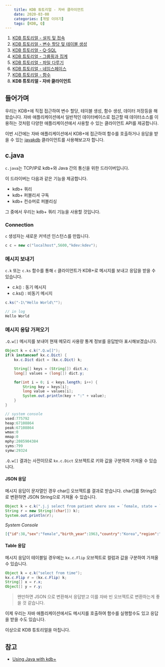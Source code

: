 ```yaml
---
    title: KDB 튜토리얼 - 자바 클라이언트
    date: 2020-03-08
    categories: [개발 이야기]
    tags: [KDB, Q]
---
```


1. [KDB 튜토리얼 - 설치 및 접속](/archives/kdb-tutorial/install-and-connection)
2. [KDB 튜토리얼 - 변수 할당 및 테이블 생성](/archives/kdb-tutorial/assign-variables-and-tables)
3. [KDB 튜토리얼 - Q-SQL](/archives/kdb-tutorial/q-sql)
4. [KDB 튜토리얼 - 그룹핑과 집계](/archives/kdb-tutorial/grouping-and-aggregation)
5. [KDB 튜토리얼 - 파일 다루기](/archives/kdb-tutorial/file)
6. [KDB 튜토리얼 - 네임스페이스](/archives/kdb-tutorial/namespace)
7. [KDB 튜토리얼 - 함수](/archives/kdb-tutorial/function)
8. **KDB 튜토리얼 - 자바 클라이언트**

## 들어가며
우리는 KDB+에 직접 접근하여 변수 할당, 테이블 생성, 함수 생성, 데이터 저장등을 해왔습니다. 자바 애플리케이션에서 일반적인 데이터베이스로 접근할 때 데이터소스를 이용하는 것처럼 다양한 애플리케이션에서 사용할 수 있는 클라이언트 API를 제공합니다.

이번 시간에는 자바 애플리케이션에서 KDB+에 접근하여 함수를 호출하거나 응답을 받을 수 있는 [javakdb](https://github.com/KxSystems/javakdb) 클라이언트를 사용해보고자 합니다.

## c.java
`c.java`는 TCP/IP로 kdb+와 Java 간의 통신을 위한 드라이버입니다.

이 드라이버는 다음과 같은 기능을 제공합니다.
- kdb+ 쿼리
- kdb+ 퍼블리셔 구독
- kdb+ 컨슈머로 퍼블리싱

그 중에서 우리는 kdb+ 쿼리 기능을 사용할 것입니다.

### Connection
`c` 생성자는 새로운 커넥션 인스턴스를 만듭니다.

```java
c c = new c("localhost",5600,"kdev:kdev");
```

### 메시지 보내기
`c.k` 또는 `c.ks` 함수를 통해 `c` 클라이언트가 KDB+로 메시지를 보내고 응답을 받을 수 있습니다.

- c.k() : 동기 메시지
- c.ks() : 비동기 메시지

```java
c.ks("-1\"Hello World\"");

// in log
Hello World
```

### 메시지 응답 가져오기
`.Q.w[]` 메시지를 보내어 현재 메모리 사용량 통계 정보를 응답받아 표시해보겠습니다.
```java
Object k = c.k(".Q.w[]");
if(k instanceof kx.c.Dict) {
    kx.c.Dict dict = (kx.c.Dict) k;

    String[] keys = (String[]) dict.x;
    long[] values = (long[]) dict.y;

    for(int i = 0; i < keys.length; i++) {
        String key = keys[i];
        long value = values[i];
        System.out.println(key + ":" + value);
    }
}

// system console
used:775792
heap:67108864
peak:67108864
wmax:0
mmap:0
mphy:2085904384
syms:799
symw:29324
```

`.Q.w[]` 결과는 사전이므로 `kx.c.Dict` 오브젝트로 키와 값을 구분하여 가져올 수 있습니다.

#### JSON 응답
메시지 응답이 문자열인 경우 char[] 오브젝트를 결과로 받습니다. char[]를 String으로 변환하면 JSON String으로 가져올 수 있습니다.

```java
Object k = c.k(".j.j select from patient where sex = `female, state = `deceased");
String r = new String((char[]) k);
System.out.println(r);
```

_System Console_

```json
[{"id":38,"sex":"female","birth_year":1963,"country":"Korea","region":"Daegu","group":"","infection_reason":"","infection_order":null,"infected_by":null,"contact_number":null,"confirmed_date":"2020-02-18","released_date":"","deceased_date":"2020-02-23","state":"deceased"},{"id":205,"sex":"female","birth_year":1965,"country":"Korea","region":"Gyeongsangbuk-do","group":"Cheongdo Daenam Hospital","infection_reason":"","infection_order":null,"infected_by":null,"contact_number":null,"confirmed_date":"2020-02-22","released_date":"","deceased_date":"2020-02-21","state":"deceased"},{"id":925,"sex":"female","birth_year":1951,"country":"Korea","region":"Gyeongsangbuk-do","group":"Shincheonji Church","infection_reason":"contact with patient","infection_order":null,"infected_by":null,"contact_number":null,"confirmed_date":"2020-02-25","released_date":"","deceased_date":"2020-02-24","state":"deceased"},{"id":2614,"sex":"female","birth_year":1943,"country":"Korea","region":"Daegu","group":"","infection_reason":"","infection_order":null,"infected_by":null,"contact_number":null,"confirmed_date":"2020-02-29","released_date":"","deceased_date":"2020-03-01","state":"deceased"},{"id":2769,"sex":"female","birth_year":1934,"country":"Korea","region":"Daegu","group":"","infection_reason":"","infection_order":null,"infected_by":null,"contact_number":null,"confirmed_date":"2020-02-29","released_date":"","deceased_date":"2020-03-02","state":"deceased"},{"id":4046,"sex":"female","birth_year":1962,"country":"Korea","region":"Daegu","group":"","infection_reason":"","infection_order":null,"infected_by":null,"contact_number":null,"confirmed_date":"2020-03-01","released_date":"","deceased_date":"2020-03-01","state":"deceased"}]
```

#### Table 응답
메시지 응답이 테이블일 경우에는 `kx.c.Flip` 오브젝트로 컬럼과 값을 구분하여 가져올 수 있습니다.

```java
Object k = c.k("select from time");
kx.c.Flip r = (kx.c.Flip) k;
String[] x = r.x;
Object[] y = r.y;
```

> 왠만하면 JSON 으로 변환해서 응답받고 이를 자바 빈 오브젝트로 변환하는게 좋을 것 같습니다.

이제 우리는 자바 애플리케이션에서도 메시지를 호출하여 함수를 실행할수도 있고 응답을 받을 수도 있습니다.

이상으로 KDB 튜토리얼을 마칩니다.

## 참고 

- [Using Java with kdb+](https://code.kx.com/v2/interfaces/java-client-for-q/)